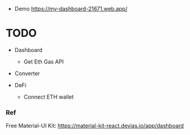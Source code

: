 - Demo https://my-dashboard-21671.web.app/

# TODO

- Dashboard

  - Get Eth Gas API

- Converter

- DeFi
  - Connect ETH wallet


### Ref

Free Material-UI Kit: https://material-kit-react.devias.io/app/dashboard

